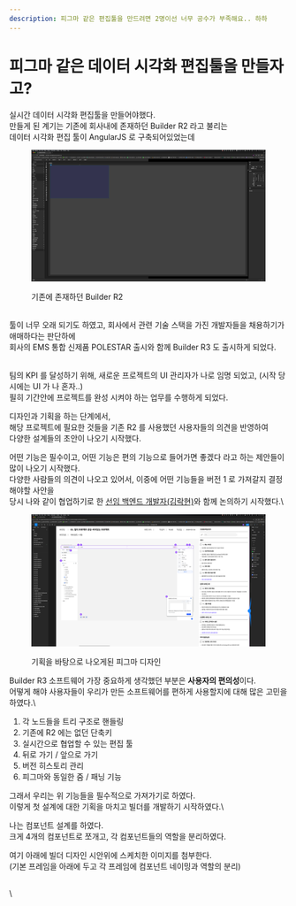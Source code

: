 ```yaml
---
description: 피그마 같은 편집툴을 만드려면 2명이선 너무 공수가 부족해요.. 하하
---
```


# 피그마 같은 데이터 시각화 편집툴을 만들자고?

실시간 데이터 시각화 편집툴을 만들어야했다.\
만들게 된 계기는 기존에 회사내에 존재하던 Builder R2 라고 불리는 \
데이터 시각화 편집 툴이 AngularJS 로 구축되어있었는데

<figure><img src="../.gitbook/assets/image (1) (1).png" alt=""><figcaption><p>기존에 존재하던 Builder R2</p></figcaption></figure>

\
툴이 너무 오래 되기도 하였고, 회사에서 관련 기술 스택을 가진 개발자들을 채용하기가 애매하다는 판단하에\
회사의 EMS 통합 신제품 POLESTAR 출시와 함께 Builder R3 도 출시하게 되었다.&#x20;

\
팀의 KPI 를 달성하기 위해, 새로운 프로젝트의 UI 관리자가 나로 임명 되었고, (시작 당시에는 UI 가 나 혼자..)\
필히 기간안에 프로젝트를 완성 시켜야 하는 업무를 수행하게 되었다.



디자인과 기획을 하는 단계에서, \
해당 프로젝트에 필요한 것들을 기존 R2 를 사용했던 사용자들의 의견을 반영하여\
다양한 설계들의 초안이 나오기 시작했다.



어떤 기능은 필수이고, 어떤 기능은 편의 기능으로 들어가면 좋겠다 라고 하는 제안들이 많이 나오기 시작했다.\
다양한 사람들의 의견이 나오고 있어서, 이중에 어떤 기능들을 버전 1 로 가져갈지 결정해야할 사안을\
당시 나와 같이 협업하기로 한 [선임 백엔드 개발자(김락현)](https://github.com/LakHyeonKim)와 함께 논의하기 시작했다.\


<figure><img src="../.gitbook/assets/image (2).png" alt=""><figcaption><p>기획을 바탕으로 나오게된 피그마 디자인</p></figcaption></figure>



Builder R3 소프트웨어 가장 중요하게 생각했던 부분은 **사용자의 편의성**이다.\
어떻게 해야 사용자들이 우리가 만든 소프트웨어를 편하게 사용할지에 대해 많은 고민을 하였다.\


1. 각 노드들을 트리 구조로 핸들링
2. 기존에 R2 에는 없던 단축키
3. 실시간으로 협업할 수 있는 편집 툴
4. 뒤로 가기 / 앞으로 가기
5. 버전 히스토리 관리
6. 피그마와 동일한 줌 / 패닝 기능



그래서 우리는 위 기능들을 필수적으로 가져가기로 하였다. \
이렇게 첫 설계에 대한 기획을 마치고 빌더를 개발하기 시작하였다.\


나는 컴포넌트 설계를 하였다. \
크게 4개의 컴포넌트로 쪼개고, 각 컴포넌트들의 역할을 분리하였다.&#x20;



여기 아래에 빌더 디자인 시안위에 스케치한 이미지를 첨부한다.\
(기본 프레임을 아래에 두고 각 프레임에 컴포넌트 네이밍과 역할의 분리)











\
\
